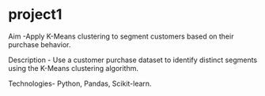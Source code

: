 # project1
Aim -Apply K-Means clustering to segment customers based on their purchase behavior.

Description - Use a customer purchase dataset to identify distinct segments using the K-Means
clustering algorithm.

Technologies- Python, Pandas, Scikit-learn.
